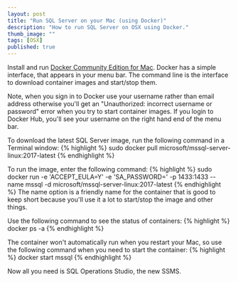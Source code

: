```yaml
---
layout: post
title: "Run SQL Server on your Mac (using Docker)"
description: "How to run SQL Server on OSX using Docker."
thumb_image: ""
tags: [OSX]
published: true
---
```


Install and run [Docker Community Edition for Mac](https://store.docker.com/editions/community/docker-ce-desktop-mac).
Docker has a simple interface, that appears in your menu bar. The command line is the interface to download container images and start/stop them.

Note, when you sign in to Docker use your username rather than email address otherwise you'll get an "Unauthorized: incorrect username or password" error when you try to start container images.
If you login to Docker Hub, you'll see your username on the right hand end of the menu bar.

To download the latest SQL Server image, run the following command in a Terminal window:
{% highlight %}
sudo docker pull microsoft/mssql-server-linux:2017-latest
{% endhighlight %}

To run the image, enter the following command:
{% highlight %}
sudo docker run -e 'ACCEPT_EULA=Y' -e 'SA_PASSWORD=<your new password>' -p 1433:1433 --name mssql -d microsoft/mssql-server-linux:2017-latest
{% endhighlight %}
The name option is a friendly name for the container that is good to keep short because you'll use it a lot to start/stop the image and other things.

Use the following command to see the status of containers:
{% highlight %}
docker ps -a
{% endhighlight %}

The container won't automatically run when you restart your Mac, so use the following command when you need to start the container:
{% highlight %}
docker start mssql
{% endhighlight %}

Now all you need is SQL Operations Studio, the new SSMS.
